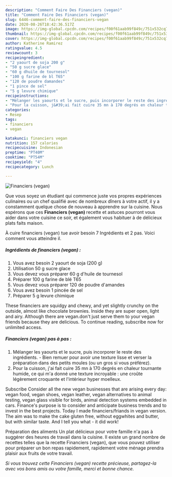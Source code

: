 ```yaml
---
description: "Comment Faire Des Financiers (vegan)"
title: "Comment Faire Des Financiers (vegan)"
slug: 6446-comment-faire-des-financiers-vegan
date: 2020-08-26T18:42:36.517Z
image: https://img-global.cpcdn.com/recipes/f00f61aab99f849c/751x532cq70/financiers-vegan-photo-principale-de-la-recette.jpg
thumbnail: https://img-global.cpcdn.com/recipes/f00f61aab99f849c/751x532cq70/financiers-vegan-photo-principale-de-la-recette.jpg
cover: https://img-global.cpcdn.com/recipes/f00f61aab99f849c/751x532cq70/financiers-vegan-photo-principale-de-la-recette.jpg
author: Katherine Ramirez
ratingvalue: 4.5
reviewcount: 3
recipeingredient:
- "2 yaourt de soja 200 g"
- "50 g sucre glace"
- "60 g dhuile de tournesol"
- "100 g farine de bl T65"
- "120 de poudre damandes"
- "1 pince de sel"
- "5 g levure chimique"
recipeinstructions:
- "Mélanger les yaourts et le sucre, puis incorporer le reste des ingrédients. Bien remuer pour avoir une texture lisse et verser la préparation dans des petits moules (ou un gros si vous préférez)."
- "Pour la cuisson, j&#39;ai fait cuire 35 mn à 170 degrés en chaleur tournante humide, ce qui m&#39;a donné une texture incroyable : une croûte légèrement croquante et l&#39;intérieur hyper moelleux."
categories:
- Resep
tags:
- financiers
- vegan

katakunci: financiers vegan 
nutrition: 157 calories
recipecuisine: Indonesian
preptime: "PT40M"
cooktime: "PT54M"
recipeyield: "4"
recipecategory: Lunch

---
```



![Financiers (vegan)](https://img-global.cpcdn.com/recipes/f00f61aab99f849c/751x532cq70/financiers-vegan-photo-principale-de-la-recette.jpg)

Que vous soyez un étudiant qui commence juste vos propres expériences culinaires ou un chef qualifié avec de nombreux dîners à votre actif, il y a constamment quelque chose de nouveau à apprendre sur la cuisine. Nous espérons que ces <strong> Financiers (vegan) </strong> recette et astuces pourront vous aider dans votre cuisine ce soir, et également vous habituer à de délicieux plats faits maison.

<!--inarticleads1-->

À cuire financiers (vegan) tue avoir besoin 7 Ingrédients et 2 pas. Voici comment vous atteindre il.

##### Ingrédients de financiers (vegan) :

1. Vous avez besoin 2 yaourt de soja (200 g)
1. Utilisation 50 g sucre glace
1. Vous devez vous préparer 60 g d&#39;huile de tournesol
1. Préparer 100 g farine de blé T65
1. Vous devez vous préparer 120 de poudre d&#39;amandes
1. Vous avez besoin 1 pincée de sel
1. Préparer 5 g levure chimique


These financiers are squidgy and chewy, and yet slightly crunchy on the outside, almost like chocolate brownies. Inside they are super open, light and airy. Although there are vegan.don&#39;t just serve them to your vegan friends because they are delicious. To continue reading, subscribe now for unlimited access. 

<!--inarticleads2-->

##### Financiers (vegan) pas à pas :

1. Mélanger les yaourts et le sucre, puis incorporer le reste des ingrédients. - Bien remuer pour avoir une texture lisse et verser la préparation dans des petits moules (ou un gros si vous préférez).
1. Pour la cuisson, j&#39;ai fait cuire 35 mn à 170 degrés en chaleur tournante humide, ce qui m&#39;a donné une texture incroyable : une croûte légèrement croquante et l&#39;intérieur hyper moelleux.


Subscribe Consider all the new vegan businesses that are arising every day: vegan food, vegan shoes, vegan leather, vegan alternatives to animal testing, vegan glass visible for birds, animal detection systems embedded in cars. Finance&#39;s purpose is to consider and anticipate business trends and to invest in the best projects. Today I made financiers/friands in vegan version. The aim was to make the cake gluten free, without eggwhites and butter, but with similar taste. And I tell you what - it did work! 

<!--inarticleads1-->

<p>
Préparation des aliments Un plat délicieux pour votre famille n'a pas à suggérer des heures de travail dans la cuisine. Il existe un grand nombre de recettes telles que la recette Financiers (vegan), que vous pouvez utiliser pour préparer un bon repas rapidement, rapidement votre ménage prendra plaisir aux fruits de votre travail.
</p>

<p>
<i>Si vous trouvez cette Financiers (vegan) recette précieuse, partagez-la avec vos bons amis ou votre famille, merci et bonne chance.</i>
</p>
